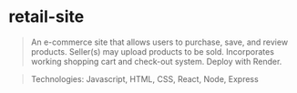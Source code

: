 # retail-site

> An e-commerce site that allows users to purchase, save, and review products.
> Seller(s) may upload products to be sold.
> Incorporates working shopping cart and check-out system.
> Deploy with Render.

> Technologies:  Javascript, HTML, CSS, React, Node, Express

